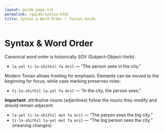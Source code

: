 ```yaml
---
layout: guide_page.njk
permalink: /guide/syntax.html
title: Syntax & Word Order | Tovian Guide
---
```

# Syntax & Word Order

Canonical word order is historically SOV (Subject–Object–Verb):

- <code>la-yel ti-lo-shithil fa mril</code> — “The person sees in the city.”

Modern Tovian allows fronting for emphasis. Elements can be moved to the beginning for focus, while case marking preserves roles:

- <code>ti-lo-shithil la-yel fa mril</code> — “In the city, the person sees.”

**Important**: attributive nouns (adjectives) follow the nouns they modify and should remain adjacent:

- <code>la-yel ti-lo-shithil mot fa mril</code> — “The person sees the big city.”
- <code>ti-lo-shithil la-yel mot fa mril</code> — “The big person sees the city.” (meaning changes)
